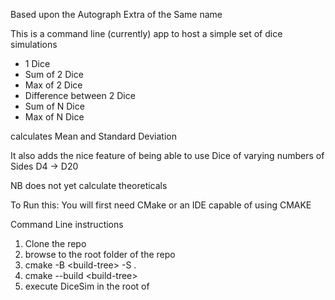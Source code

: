 Based upon the Autograph Extra of the Same name 

This is a command line (currently) app to host a simple set of dice simulations 

- 1 Dice 
- Sum of 2 Dice
- Max of 2 Dice
- Difference between 2 Dice
- Sum of N Dice
- Max of N Dice

calculates Mean and Standard Deviation 

It also adds the nice feature of being able to use Dice of varying numbers of Sides D4 -> D20 

NB does not yet calculate theoreticals

To Run this:
You will first need CMake or an IDE capable of using CMAKE 

Command Line instructions 

1) Clone the repo
2) browse to the root folder of the repo
3) cmake -B \<build-tree\> -S .
4) cmake --build \<build-tree\>
5) execute DiceSim in the root of <build-tree>

